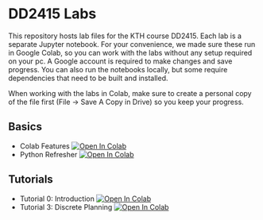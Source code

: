 # DD2415 Labs

This repository hosts lab files for the KTH course DD2415. Each lab is a separate Jupyter notebook. For your convenience, we made sure these run in Google Colab, so you can work with the labs without any setup required on your pc. A Google account is required to make changes and save progress. You can also run the notebooks locally, but some require dependencies that need to be built and installed.

When working with the labs in Colab, make sure to create a personal copy of the file first (File -> Save A Copy in Drive) so you keep your progress.

## Basics

- Colab Features [![Open In Colab](https://colab.research.google.com/assets/colab-badge.svg)](https://colab.research.google.com/notebooks/basic_features_overview.ipynb)
- Python Refresher [![Open In Colab](https://colab.research.google.com/assets/colab-badge.svg)](https://colab.research.google.com/github/cs231n/cs231n.github.io/blob/master/python-colab.ipynb)

## Tutorials
- Tutorial 0: Introduction [![Open In Colab](https://colab.research.google.com/assets/colab-badge.svg)](https://colab.research.google.com/github/KTH-RPL-Planiacs/DD2415_labs/blob/main/tut0_introduction.ipynb)
- Tutorial 3: Discrete Planning [![Open In Colab](https://colab.research.google.com/assets/colab-badge.svg)](https://colab.research.google.com/github/KTH-RPL-Planiacs/DD2415_labs/blob/main/tut3_discrete_planning_public.ipynb)
